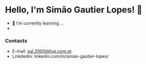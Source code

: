 # Hello, I'm Simão Gautier Lopes! 👋



- 🌱 I’m currently learning ...
- 
### Contacts
- E-mail: sgl.2000@live.com.pt
- Linkdedin: linkedin.com/in/simao-gautier-lopes/
